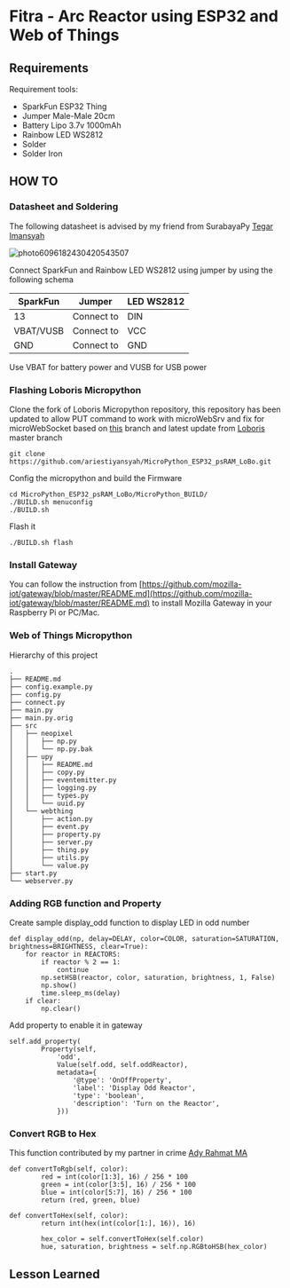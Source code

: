 # Fitra - Arc Reactor using ESP32 and Web of Things

## Requirements

Requirement tools:
- SparkFun ESP32 Thing
- Jumper Male-Male 20cm
- Battery Lipo 3.7v 1000mAh
- Rainbow LED WS2812
- Solder
- Solder Iron

## HOW TO

### Datasheet and Soldering

The following datasheet is advised by my friend from SurabayaPy [Tegar Imansyah](https://github.com/tegarimansyah)

![photo6096182430420543507](https://user-images.githubusercontent.com/2667489/45268071-c903bd80-b4a1-11e8-8efd-3f3320a72e40.jpg)

Connect SparkFun and Rainbow LED WS2812 using jumper by using the following
schema

| SparkFun | Jumper     | LED WS2812 |
|----------|------------|------------|
| 13       | Connect to | DIN        |
| VBAT/VUSB| Connect to | VCC        |
| GND      | Connect to | GND        |

Use VBAT for battery power and VUSB for USB power

### Flashing Loboris Micropython

Clone the fork of Loboris Micropython repository, this repository has been
updated to allow PUT command to work with microWebSrv and fix for microWebSocket
based on [this](https://github.com/dhylands/MicroPython_ESP32_psRAM_LoBo) branch and latest update from [Loboris](https://github.com/dhylands/MicroPython_ESP32_psRAM_LoBo) master branch

```
git clone https://github.com/ariestiyansyah/MicroPython_ESP32_psRAM_LoBo.git
```

Config the micropython and build the Firmware
```
cd MicroPython_ESP32_psRAM_LoBo/MicroPython_BUILD/
./BUILD.sh menuconfig
./BUILD.sh
```

Flash it
```
./BUILD.sh flash
```

### Install Gateway

You can follow the instruction from
[https://github.com/mozilla-iot/gateway/blob/master/README.md](https://github.com/mozilla-iot/gateway/blob/master/README.md)
to install Mozilla Gateway in your Raspberry Pi or PC/Mac.

### Web of Things Micropython

Hierarchy of this project

```
.
├── README.md
├── config.example.py
├── config.py
├── connect.py
├── main.py
├── main.py.orig
├── src
│   ├── neopixel
│   │   ├── np.py
│   │   └── np.py.bak
│   ├── upy
│   │   ├── README.md
│   │   ├── copy.py
│   │   ├── eventemitter.py
│   │   ├── logging.py
│   │   ├── types.py
│   │   └── uuid.py
│   └── webthing
│       ├── action.py
│       ├── event.py
│       ├── property.py
│       ├── server.py
│       ├── thing.py
│       ├── utils.py
│       └── value.py
├── start.py
└── webserver.py
```

### Adding RGB function and Property

Create sample display_odd function to display LED in odd number

```
def display_odd(np, delay=DELAY, color=COLOR, saturation=SATURATION, brightness=BRIGHTNESS, clear=True):
 	for reactor in REACTORS:
 		if reactor % 2 == 1:
 			continue
 		np.setHSB(reactor, color, saturation, brightness, 1, False)
 		np.show()
 		time.sleep_ms(delay)
 	if clear:
 		np.clear()
```
Add property to enable it in gateway

```
self.add_property(
 		Property(self,
 			'odd',
 			Value(self.odd, self.oddReactor),
 			metadata={
 				'@type': 'OnOffProperty',
 				'label': 'Display Odd Reactor',
 				'type': 'boolean',
 				'description': 'Turn on the Reactor',
 			}))
```

### Convert RGB to Hex

This function contributed by my partner in crime [Ady Rahmat MA](https://github.com/ngurajeka)
```
def convertToRgb(self, color):
		red = int(color[1:3], 16) / 256 * 100
		green = int(color[3:5], 16) / 256 * 100
		blue = int(color[5:7], 16) / 256 * 100
		return (red, green, blue)

def convertToHex(self, color):
		return int(hex(int(color[1:], 16)), 16)

        hex_color = self.convertToHex(self.color)
		hue, saturation, brightness = self.np.RGBtoHSB(hex_color)
```

## Lesson Learned

##


